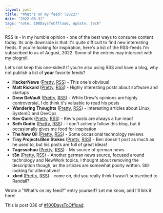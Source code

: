 ```yaml
---
layout: post
title: "What's on my feed? (2022)"
date: "2022-08-31"
tags: "note, 100DaysToOffload, update, tech"
---
```


RSS is - in my humble opinion - one of the best ways to consume content today.
Its only downside is that it's quite difficult to find new interesting feeds.
If you're looking for inspiration, here's a list of the RSS-feeds I'm subscribed
to as of August, 2022. Some of the entries may intersect with my
[blogroll](/blogroll).

Let's not keep this one-sided! If you're also using RSS and have a blog, why not
publish a list of **your** favorite feeds?

- **HackerNews** ([Pretty](https://news.ycombinator.com/), [RSS](https://hnrss.org/frontpage)) - This one's obvious!
- **Matt Rickard** ([Pretty](https://matt-rickard.com/), [RSS](https://matt-rickard.com/rss)) - Highly interesting posts about software and startups
- **Drew DeVault** ([Pretty](https://drewdevault.com), [RSS](https://drewdevault.com/blog/index.xml)) - While Drew's opinions are highly controversial, I do think it's valuable to read his posts
- **Wandering Thoughts** ([Pretty](https://utcc.utoronto.ca/~cks/space/blog/), [RSS](https://utcc.utoronto.ca/~cks/space/blog/?atom)) - Interesting articles about Linux, SystemD and DevOps
- **Kev Quirk** ([Pretty](https://kevq.uk), [RSS](https://kevq.uk/feed/)) - Kev's posts are always a fun read!
- **Seth Godin** ([Pretty](https://seths.blog), [RSS](https://feeds.feedblitz.com/sethsblog)) - I don't actively follow this blog, but it occasionally gives me food for inspiration
- **The New Oil** ([Pretty](https://blog.thenewoil.org/), [RSS](https://blog.thenewoil.org/feed/)) - Some occasional technology reviews
- **Tiny Projects/Ben Stokes** ([Pretty](https://tinyprojects.dev/), [RSS](https://tinyprojects.dev/feed.xml)) - Ben doesn't post as much as he used to, but his posts are full of great ideas!
- **Tagesschau** ([Pretty](https://www.tagesschau.de), [RSS](https://www.tagesschau.de/xml/rss2/)) - My source of german news
- **t3n** ([Pretty](https://t3n.de), [RSS](https://t3n.de/rss.xml)) - Another german news source, focused around technology and NewWork topics. I thought about removing the description though, as the articles are somewhat poorly written. Still looking for alternatives!
- **xkcd** ([Pretty](https://xkcd.com/), [RSS](https://xkcd.com/atom.xml)) - come on, did you really think I wasn't subscribed to Randall?

Wrote a "What's on my feed?" entry yourself? Let me know, and I'll link it here!

This is post 036 of [#100DaysToOffload](https://100daystooffload.com/).

